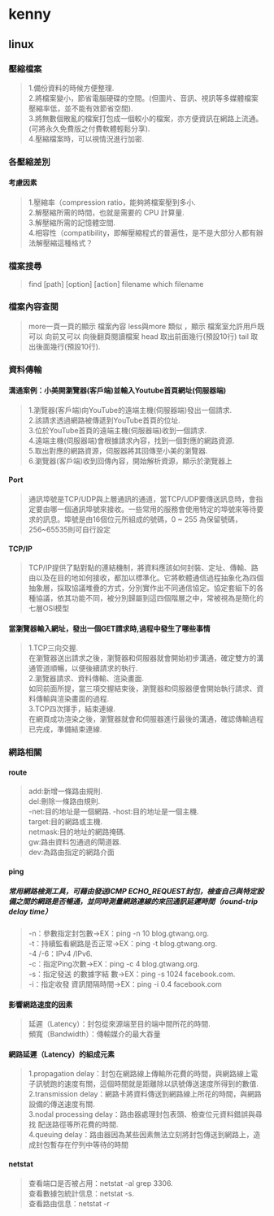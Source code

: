# kenny
## linux
### 壓縮檔案
>1.備份資料的時候方便整理.  
>2.將檔案變小，節省電腦硬碟的空間。(但圖片、音訊、視訊等多媒體檔案壓縮率低，並不能有效節省空間).  
>3.將無數個散亂的檔案打包成一個較小的檔案，亦方便資訊在網路上流通。(可將永久免費版之付費軟體輕鬆分享).  
>4.壓縮檔案時，可以視情況進行加密.   
### 各壓縮差別
#### 考慮因素
>1.壓縮率（compression ratio，能夠將檔案壓到多小.  
>2.解壓縮所需的時間，也就是需要的 CPU 計算量.   
>3.解壓縮所需的記憶體空間.   
>4.相容性（compatibility，即解壓縮程式的普遍性，是不是大部分人都有辦法解壓縮這種格式？

### 檔案搜尋
> find [path] [option] [action] filename
> which filename
### 檔案內容查閱
>more一頁一頁的顯示 檔案內容
>less與more 類似 ，顯示 檔案室允許用戶既可以 向前又可以 向後翻頁閱讀檔案
>head 取出前面幾行(預設10行)
>tail 取出後面幾行(預設10行).  
### 資料傳輸
#### 溝通案例：小美開瀏覽器(客戶端)並輸入Youtube首頁網址(伺服器端)
>1.瀏覽器(客戶端)向YouTube的遠端主機(伺服器端)發出一個請求.   
>2.該請求透過網路被傳遞到YouTube首頁的位址.   
>3.位於YouTube首頁的遠端主機(伺服器端)收到一個請求.  
>4.遠端主機(伺服器端)會根據請求內容，找到一個對應的網路資源.   
>5.取出對應的網路資源，伺服器將其回傳至小美的瀏覽器.  
>6.瀏覽器(客戶端)收到回傳內容，開始解析資源，顯示於瀏覽器上
#### Port
>通訊埠號是TCP/UDP與上層通訊的通道，當TCP/UDP要傳送訊息時，會指定要由哪一個通訊埠號來接收。一些常用的服務會使用特定的埠號來等待要求的訊息。埠號是由16個位元所組成的號碼，0 ~ 255 為保留號碼，256~65535則可自行設定
#### TCP/IP
>TCP/IP提供了點對點的連結機制，將資料應該如何封裝、定址、傳輸、路由以及在目的地如何接收，都加以標準化。它將軟體通信過程抽象化為四個抽象層，採取協議堆疊的方式，分別實作出不同通信協定。協定套組下的各種協議，依其功能不同，被分別歸屬到這四個階層之中，常被視為是簡化的七層OSI模型
#### 當瀏覽器輸入網址，發出一個GET請求時,過程中發生了哪些事情
>1.TCP三向交握.   
>在瀏覽器送出請求之後，瀏覽器和伺服器就會開始初步溝通，確定雙方的溝通管道順暢，以便後續請求的執行.  
>2.瀏覽器請求、資料傳輸、渲染畫面.   
>如同前面所提，當三項交握結束後，瀏覽器和伺服器便會開始執行請求、資料傳輸與渲染畫面的過程.   
>3.TCP四次揮手，結束連線.  
>在網頁成功渲染之後，瀏覽器就會和伺服器進行最後的溝通，確認傳輸過程已完成，準備結束連線. 
### 網路相關
#### route
>add:新增一條路由規則.   
>del:刪除一條路由規則.   
>-net:目的地址是一個網路. 
>-host:目的地址是一個主機.  
>target:目的網路或主機.   
>netmask:目的地址的網路掩碼.  
>gw:路由資料包通過的閘道器.   
>dev:為路由指定的網路介面
#### ping
##### 常用網路檢測工具，可藉由發送ICMP ECHO_REQUEST封包，檢查自己與特定設備之間的網路是否暢通，並同時測量網路連線的來回通訊延遲時間（round-trip delay time）
>-n：參數指定封包數→EX：ping -n 10 blog.gtwang.org.  
>-t：持續監看網路是否正常→EX：ping -t blog.gtwang.org.  
>-4 /-6：IPv4 /IPv6.   
>-c：指定Ping次數→EX：ping -c 4 blog.gtwang.org.  
>-s：指定發送 的數據字結 數→EX：ping -s 1024 facebook.com.   
> -i：指定收發 資訊間隔時間→EX：ping -i 0.4 facebook.com
#### 影響網路速度的因素
>延遲（Latency）：封包從來源端至目的端中間所花的時間.   
>頻寬（Bandwidth）：傳輸媒介的最大吞量
#### 網路延遲（Latency）的組成元素
>1.propagation delay：封包在網路線上傳輸所花費的時間，與網路線上電子訊號跑的速度有關，這個時間就是距離除以訊號傳送速度所得到的數值.  
>2.transmission delay：網路卡將資料傳送到網路線上所花的時間，與網路設備的傳送速度有關.  
>3.nodal processing delay：路由器處理封包表頭、檢查位元資料錯誤與尋找 配送路徑等所花費的時間.  
>4.queuing delay：路由器因為某些因素無法立刻將封包傳送到網路上，造成封包暫存在佇列中等待的時間
#### netstat
>查看端口是否被占用：netstat -al grep 3306.   
>查看數據包統計信息：netstat -s.  
>查看路由信息：netstat -r
